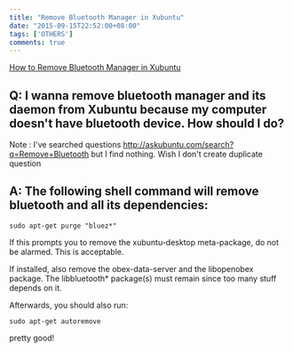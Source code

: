 ```yaml
---
title: "Remove Bluetooth Manager in Xubuntu"
date: "2015-09-15T22:52:00+08:00"
tags: ['OTHERS']
comments: true
---
```



[How to Remove Bluetooth Manager in Xubuntu](http://askubuntu.com/questions/305856/how-to-remove-bluetooth-manager-in-xubuntu)
## Q: I wanna remove bluetooth manager and its daemon from Xubuntu because my computer doesn't have bluetooth device. How should I do?
Note : I've searched questions http://askubuntu.com/search?q=Remove+Bluetooth but I find nothing. Wish I don't create duplicate question

## A: The following shell command will remove bluetooth and all its dependencies:

```
sudo apt-get purge "bluez*"
```
If this prompts you to remove the xubuntu-desktop meta-package, do not be alarmed. This is acceptable.

If installed, also remove the obex-data-server and the libopenobex package. The libbluetooth* package(s) must remain since too many stuff depends on it.

Afterwards, you should also run:
```
sudo apt-get autoremove
```
pretty good!